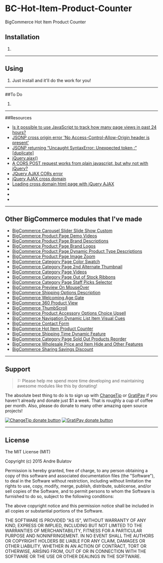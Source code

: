 # BC-Hot-Item-Product-Counter
BigCommerce Hot Item Product Counter


## Installation

1. 



------------------------------------------------------------------------------------


## Using

1. Just install and it'll do the work for you!  


------------------------------------------------------------------------------------


##To Do

1. 

------------------------------------------------------------------------------------


##Resources
- [Is it possible to use JavaScript to track how many page views in past 24 hours?](http://stackoverflow.com/questions/30474029/is-it-possible-to-use-javascript-to-track-how-many-page-views-in-past-24-hours/30475170#30475170)
- [JSONP cross origin error 'No Access-Control-Allow-Origin header is present'](http://stackoverflow.com/questions/20518653/jsonp-cross-origin-error-no-access-control-allow-origin-header-is-present)
- [JSONP returning “Uncaught SyntaxError: Unexpected token :” [duplicate]](http://stackoverflow.com/questions/23556996/jsonp-returning-uncaught-syntaxerror-unexpected-token)
- [jQuery.ajax()](http://api.jquery.com/jquery.ajax/)
- [A CORS POST request works from plain javascript, but why not with jQuery?](http://stackoverflow.com/questions/5584923/a-cors-post-request-works-from-plain-javascript-but-why-not-with-jquery)
- [JQuery AJAX CORs error](http://stackoverflow.com/questions/28391603/jquery-ajax-cors-error)
- [jQuery AJAX cross domain](http://stackoverflow.com/questions/3506208/jquery-ajax-cross-domain)
- [Loading cross domain html page with jQuery AJAX](http://stackoverflow.com/questions/15005500/loading-cross-domain-html-page-with-jquery-ajax/17299796#17299796)
- []()
- []()
- []()




------------------------------------------------------------------------------------


## Other BigCommerce modules that I've made

* [BigCommerce Carousel Slider Slide Show Custom](https://github.com/iamandrebulatov/BC-Carousel-Slider-Slide-Show-Custom)
* [BigCommerce Product Page Demo Videos](https://github.com/iamandrebulatov/BigCommerce-Product-Page-Demo-Videos)
* [BigCommerce Product Page Brand Descriptions](https://github.com/iamandrebulatov/BigCommerce-Product-Page-Brand-Descriptions)
* [BigCommerce Product Page Brand Logos](https://github.com/iamandrebulatov/BigCommerce-Product-Page-Brand-Logos)
* [BigCommerce Product Page Dynamic Product Type Descriptions](https://github.com/iamandrebulatov/BC-Product-Page-Dynamic-Product-Type-Descriptions)
* [BigCommerce Product Page Image Zoom](https://github.com/iamandrebulatov/BC-Product-Page-Image-Zoom)
* [BigCommerce Category Page Color Swatch](https://github.com/iamandrebulatov/BigCommerce-Color-Swatch-On-Category)
* [BigCommerce Category Page 2nd Alternate Thumbnail](https://github.com/iamandrebulatov/BigCommerce-Category-Pages-2nd-Alternate-Thumbnail)
* [BigCommerce Category Page Videos](https://github.com/iamandrebulatov/BigCommerce-Category-Page-Demo-Videos)
* [BigCommerce Category Page Out of Stock Ribbons](https://github.com/iamandrebulatov/BigCommerce-Out-of-Stock-Category-Items)
* [BigCommerce Category Page Staff Picks Selector](https://github.com/iamandrebulatov/BC-Staff-Picks-Selector)
* [BigCommerce Preview On MouseOver](https://github.com/iamandrebulatov/BC-Preview-On-MouseOver)
* [BigCommerce Shipping Options Description](https://github.com/iamandrebulatov/BC-Shipping-Options-Descriptions)
* [BigCommerce Welcoming Age Gate](https://github.com/iamandrebulatov/BC-Welcoming-Age-Gate)
* [BigCommerce 360 Product View](https://github.com/iamandrebulatov/BC-360-Product-View)
* [BigCommerce ThumbScroll](https://github.com/iamandrebulatov/BC-ThumbScroll)
* [BigCommerce Product Accessory Options Choice Upsell](https://github.com/iamandrebulatov/BC-Product-Accessory-Options-Choice-Upsell)
* [BigCommerce Navigation Dynamic List Item Visual Cues](https://github.com/iamandrebulatov/BC-Nav-Dynamic-List-Item-Visual-Cues)
* [BigCommerce Contact Form](https://github.com/iamandrebulatov/BC-Contact-Form)
* [BigCommerce Hot Item Product Counter](https://github.com/iamandrebulatov/BC-Hot-Item-Product-Counter)
* [BigCommerce Shipping Time Dynamic Feature](https://github.com/iamandrebulatov/BC-Product-Shipping-Time-Dynamic)
* [BigCommerce Category Page Sold Out Products Reorder](https://github.com/iamandrebulatov/BC-Category-Push-Sold-Out-Products-to-Bottom)
* [BigCommerce Wholesale Price and Item Hide and Other Features](https://github.com/iamandrebulatov/BC-Wholesale-Price-and-Item-Hide)
* [BigCommerce Sharing Savings Discount](https://github.com/iamandrebulatov/BC-Sharing-Savings-Discount)


------------------------------------------------------------------------------------


## Support

> ⚐ Please help me spend more time developing and maintaining awesome modules like this by donating!

The absolute best thing to do is to sign up with [ChangeTip](//changetip.com) or [GratiPay](//gratipay.com) if you haven't already and donate just $1 a week. That is roughly a cup of coffee per month. Also, please do donate to many other amazing open source projects!

[![ChangeTip donate button](http://andrebulatov.com/wp-content/uploads/tipme_button.png)](//www.changetip.com/tipme/andre.bulatov/ "Donate once-off to this project using ChangeTip")
[![GratiPay donate button](http://andrebulatov.com/wp-content/uploads/gratipay-button.png)](//www.gratipay.com/andrebulatov/ "Donate once-off to this project using GratiPay")


------------------------------------------------------------------------------------


## License

The MIT License (MIT)

Copyright (c) 2015 Andre Bulatov

Permission is hereby granted, free of charge, to any person obtaining a copy
of this software and associated documentation files (the "Software"), to deal
in the Software without restriction, including without limitation the rights
to use, copy, modify, merge, publish, distribute, sublicense, and/or sell
copies of the Software, and to permit persons to whom the Software is
furnished to do so, subject to the following conditions:

The above copyright notice and this permission notice shall be included in
all copies or substantial portions of the Software.

THE SOFTWARE IS PROVIDED "AS IS", WITHOUT WARRANTY OF ANY KIND, EXPRESS OR
IMPLIED, INCLUDING BUT NOT LIMITED TO THE WARRANTIES OF MERCHANTABILITY,
FITNESS FOR A PARTICULAR PURPOSE AND NONINFRINGEMENT. IN NO EVENT SHALL THE
AUTHORS OR COPYRIGHT HOLDERS BE LIABLE FOR ANY CLAIM, DAMAGES OR OTHER
LIABILITY, WHETHER IN AN ACTION OF CONTRACT, TORT OR OTHERWISE, ARISING FROM,
OUT OF OR IN CONNECTION WITH THE SOFTWARE OR THE USE OR OTHER DEALINGS IN
THE SOFTWARE.
